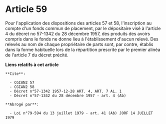 # Article 59

Pour l'application des dispositions des articles 57 et 58, l'inscription au compte d'un fonds commun de placement, par le
dépositaire visé à l'article 4 du décret no 57-1342 du 28 décembre 1957, des produits des avoirs compris dans le fonds ne
donne lieu à l'établissement d'aucun relevé. Des relevés au nom de chaque propriétaire de parts sont, par contre, établis
dans la forme habituelle lors de la répartition prescrite par le premier alinéa de l'article 7 du décret précité.

**Liens relatifs à cet article**

	**Cite**:

	  - CGIAN2 57
	  - CGIAN2 58
	  - Décret n°57-1342 1957-12-28 ART. 4, ART. 7 AL. 1
	  - Décret n°57-1342 du 28 décembre 1957 - art. 4 (Ab)

	**Abrogé par**:

	  - Loi n°79-594 du 13 juillet 1979 - art. 41 (Ab) JORF 14 JUILLET 1979
